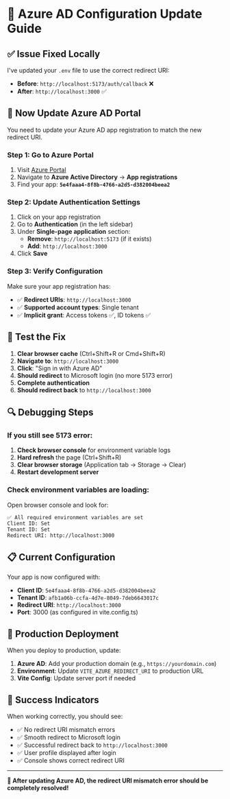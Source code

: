 # 🔧 Azure AD Configuration Update Guide

## ✅ **Issue Fixed Locally**

I've updated your `.env` file to use the correct redirect URI:
- **Before**: `http://localhost:5173/auth/callback` ❌
- **After**: `http://localhost:3000` ✅

## 🚨 **Now Update Azure AD Portal**

You need to update your Azure AD app registration to match the new redirect URI.

### **Step 1: Go to Azure Portal**
1. Visit [Azure Portal](https://portal.azure.com)
2. Navigate to **Azure Active Directory** → **App registrations**
3. Find your app: **`5e4faaa4-8f8b-4766-a2d5-d382004beea2`**

### **Step 2: Update Authentication Settings**
1. Click on your app registration
2. Go to **Authentication** (in the left sidebar)
3. Under **Single-page application** section:
   - **Remove**: `http://localhost:5173` (if it exists)
   - **Add**: `http://localhost:3000`
4. Click **Save**

### **Step 3: Verify Configuration**
Make sure your app registration has:
- ✅ **Redirect URIs**: `http://localhost:3000`
- ✅ **Supported account types**: Single tenant
- ✅ **Implicit grant**: Access tokens ✅, ID tokens ✅

## 🧪 **Test the Fix**

1. **Clear browser cache** (Ctrl+Shift+R or Cmd+Shift+R)
2. **Navigate to**: `http://localhost:3000`
3. **Click**: "Sign in with Azure AD"
4. **Should redirect** to Microsoft login (no more 5173 error)
5. **Complete authentication**
6. **Should redirect back** to `http://localhost:3000`

## 🔍 **Debugging Steps**

### **If you still see 5173 error**:
1. **Check browser console** for environment variable logs
2. **Hard refresh** the page (Ctrl+Shift+R)
3. **Clear browser storage** (Application tab → Storage → Clear)
4. **Restart development server**

### **Check environment variables are loading**:
Open browser console and look for:
```
✅ All required environment variables are set
Client ID: Set
Tenant ID: Set
Redirect URI: http://localhost:3000
```

## 📋 **Current Configuration**

Your app is now configured with:
- **Client ID**: `5e4faaa4-8f8b-4766-a2d5-d382004beea2`
- **Tenant ID**: `afb1a06b-ccfa-4d7e-8049-7deb6643017c`
- **Redirect URI**: `http://localhost:3000`
- **Port**: 3000 (as configured in vite.config.ts)

## 🚀 **Production Deployment**

When you deploy to production, update:
1. **Azure AD**: Add your production domain (e.g., `https://yourdomain.com`)
2. **Environment**: Update `VITE_AZURE_REDIRECT_URI` to production URL
3. **Vite Config**: Update server port if needed

## 🎯 **Success Indicators**

When working correctly, you should see:
- ✅ No redirect URI mismatch errors
- ✅ Smooth redirect to Microsoft login
- ✅ Successful redirect back to `http://localhost:3000`
- ✅ User profile displayed after login
- ✅ Console shows correct redirect URI

---

**🎉 After updating Azure AD, the redirect URI mismatch error should be completely resolved!**
